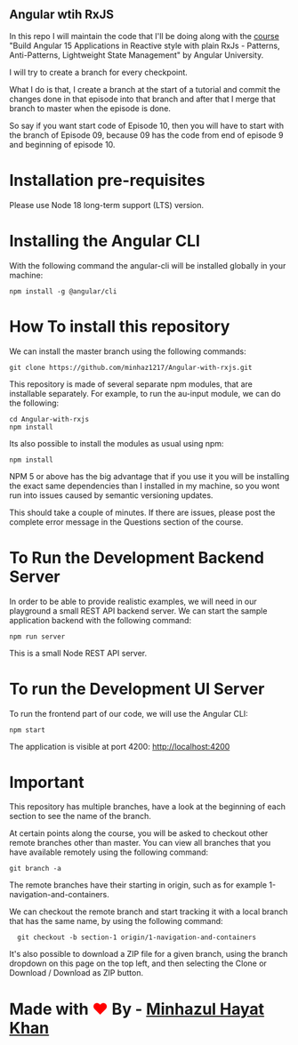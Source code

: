 
## Angular wtih RxJS

In this repo I will maintain the code that I'll be doing along with the [course](https://www.udemy.com/course/rxjs-reactive-angular-course/) "Build Angular 15 Applications in Reactive style with plain RxJs - Patterns, Anti-Patterns, Lightweight State Management" by Angular University.

I will try to create a branch for every checkpoint.

What I do is that, I create a branch at the start of a tutorial and commit the changes done in that episode into that branch and after that I merge that branch to master when the episode is done.

So say if you want start code of Episode 10, then you will have to start with the branch of Episode 09, because 09 has the code from end of episode 9 and beginning of episode 10.

# Installation pre-requisites

Please use Node 18 long-term support (LTS) version.

# Installing the Angular CLI

With the following command the angular-cli will be installed globally in your machine:

    npm install -g @angular/cli 

# How To install this repository

We can install the master branch using the following commands:

    git clone https://github.com/minhaz1217/Angular-with-rxjs.git
    
This repository is made of several separate npm modules, that are installable separately. For example, to run the au-input module, we can do the following:
    
    cd Angular-with-rxjs
    npm install

Its also possible to install the modules as usual using npm:

    npm install 

NPM 5 or above has the big advantage that if you use it you will be installing the exact same dependencies than I installed in my machine, so you wont run into issues caused by semantic versioning updates.

This should take a couple of minutes. If there are issues, please post the complete error message in the Questions section of the course.

# To Run the Development Backend Server

In order to be able to provide realistic examples, we will need in our playground a small REST API backend server. We can start the sample application backend with the following command:

    npm run server

This is a small Node REST API server.

# To run the Development UI Server

To run the frontend part of our code, we will use the Angular CLI:

    npm start 

The application is visible at port 4200: [http://localhost:4200](http://localhost:4200)



# Important 

This repository has multiple branches, have a look at the beginning of each section to see the name of the branch.

At certain points along the course, you will be asked to checkout other remote branches other than master. You can view all branches that you have available remotely using the following command:

    git branch -a

The remote branches have their starting in origin, such as for example 1-navigation-and-containers.

We can checkout the remote branch and start tracking it with a local branch that has the same name, by using the following command:

      git checkout -b section-1 origin/1-navigation-and-containers

It's also possible to download a ZIP file for a given branch,  using the branch dropdown on this page on the top left, and then selecting the Clone or Download / Download as ZIP button.


# Made with <span style="color:red;">❤</span> By - [Minhazul Hayat Khan](https://github.com/minhaz1217)